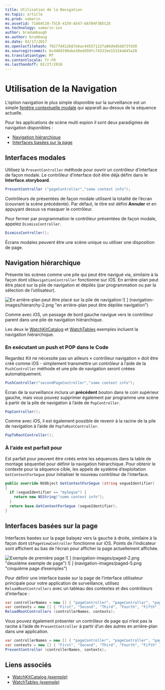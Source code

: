 ```yaml
---
title: Utilisation de la Navigation
ms.topic: article
ms.prod: xamarin
ms.assetid: 71A64C10-75C8-4159-A547-6A704F3B5C2E
ms.technology: xamarin-ios
author: bradumbaugh
ms.author: brumbaug
ms.date: 03/17/2017
ms.openlocfilehash: 79277d412b87e6ac44557122fa06d4d5d873fd38
ms.sourcegitcommit: 6cd40d190abe38edd50fc74331be15324a845a28
ms.translationtype: MT
ms.contentlocale: fr-FR
ms.lasthandoff: 02/27/2018
---
```

# <a name="working-with-navigation"></a>Utilisation de la Navigation

L’option navigation le plus simple disponible sur la surveillance est un simple [fenêtre contextuelle modale](#modal) qui apparaît au-dessus de la séquence actuelle.

Pour les applications de scène multi espion il sont deux paradigmes de navigation disponibles :

- [Navigation hiérarchique](#Hierarchical_Navigation)
- [Interfaces basées sur la page](#Page-Based_Interfaces)

## <a name="modal-interfaces"></a>Interfaces modales

Utilisez la `PresentController` méthode pour ouvrir un contrôleur d’interface de façon modale. Le contrôleur d’interface doit être déjà défini dans le **Interface.storyboard**.

```csharp
PresentController ("pageController","some context info");
```

Contrôleurs de présentées de façon modale utilisent la totalité de l’écran (couvrant la scène précédente). Par défaut, le titre est défini **Annuler** et en appuyant dessus va masquer le contrôleur.

Pour fermer par programmation le contrôleur présentées de façon modale, appelez `DismissController`.

```csharp
DismissController();
```

Écrans modales peuvent être une scène unique ou utiliser une disposition de page.


## <a name="hierarchical-navigation"></a>Navigation hiérarchique

Présente les scènes comme une pile qui peut être navigué via, similaire à la façon dont `UINavigationController` fonctionne sur iOS. En arrière-plan peut être placé sur la pile de navigation et dépilés (par programmation ou par la sélection de l’utilisateur).

![](navigation-images/hierarchy-1.png "En arrière-plan peut être placé sur la pile de navigation") ![ ] (navigation-images/hierarchy-2.png "en arrière-plan peut être dépilée navigation")

Comme avec iOS, un passage de bord gauche navigue vers le contrôleur parent dans une pile de navigation hiérarchique.

Les deux le [WatchKitCatalog](https://developer.xamarin.com/samples/WatchKitCatalog) et [WatchTables](https://developer.xamarin.com/samples/WatchTables) exemples incluent la navigation hiérarchique.

### <a name="pushing-and-popping-in-code"></a>En exécutant un push et POP dans le Code

Regardez Kit ne nécessite pas un ailleurs « contrôleur navigation » doit être créé comme iOS - simplement transmettre un contrôleur à l’aide de la `PushController` méthode et une pile de navigation seront créées automatiquement.

```csharp
PushController("secondPageController","some context info");
```

Écran de la surveillance inclura un **précédent** bouton dans le coin supérieur gauche, mais vous pouvez supprimer également par programme une scène à partir de la pile de navigation à l’aide de `PopController`.

```csharp
PopController();
```

Comme avec iOS, il est également possible de revenir à la racine de la pile de navigation à l’aide de `PopToRootController`.

```csharp
PopToRootController();
```

### <a name="using-segues"></a>À l’aide est parfait pour

Est parfait pour peuvent être créés entre les séquences dans la table de montage séquentiel pour définir la navigation hiérarchique. Pour obtenir le contexte pour la séquence cible, les appels de système d’exploitation `GetContextForSegue` pour initialiser le nouveau contrôleur de l’interface.

```csharp
public override NSObject GetContextForSegue (string segueIdentifier)
{
  if (segueIdentifier == "mySegue") {
    return new NSString("some context info");
  }
  return base.GetContextForSegue (segueIdentifier);
}
```

## <a name="page-based-interfaces"></a>Interfaces basées sur la page

Interfaces basées sur la page balayez vers la gauche à droite, similaire à la façon dont `UIPageViewController` fonctionne sur iOS. Points de l’indicateur sont affichent au bas de l’écran pour afficher la page actuellement affichée.

![](navigation-images/paged-1.png "Exemple de première page") ![ ] (navigation-images/paged-2.png "deuxième exemple de page") ![ ] (navigation-images/paged-5.png "cinquième page d’exemples")


Pour définir une interface basée sur la page de l’interface utilisateur principale pour votre application de surveillance, utilisez `ReloadRootControllers` avec un tableau des contextes et des contrôleurs d’interface :

```csharp
var controllerNames = new [] { "pageController", "pageController", "pageController", "pageController", "pageController" };
var contexts = new [] { "First", "Second", "Third", "Fourth", "Fifth" };
ReloadRootControllers (controllerNames, contexts);
```

Vous pouvez également présenter un contrôleur de page qui n’est pas la racine à l’aide de `PresentController` à partir d’un des autres en arrière-plan dans une application.

```csharp
var controllerNames = new [] { "pageController", "pageController", "pageController", "pageController", "pageController" };
var contexts = new [] { "First", "Second", "Third", "Fourth", "Fifth" };
PresentController (controllerNames, contexts);
```



## <a name="related-links"></a>Liens associés

- [WatchKitCatalog (exemple)](https://developer.xamarin.com/samples/monotouch/WatchKit/WatchKitCatalog/)
- [WatchTables (exemple)](https://developer.xamarin.com/samples/monotouch/WatchKit/WatchTables/)
